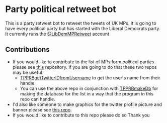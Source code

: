 # Party political retweet bot

This is a party retweet bot to retweet the tweets of UK MPs. It is going to have every political party but has started with the Liberal Democrats party. 
It currently runs the [@LibDemMPRetweet](https://twitter.com/LibDemMPRetweet) account

## Contributions
* If you would like to contribute to the list of MPs form political parties please see [this](https://github.com/ChaimStanton/TPPRBdbMPs) repository. If you are going to do that these two repos may be useful
  * [TPPRBgetTwitterIDfromUsername](https://github.com/ChaimStanton/TPPRBgetTwitterIDfromUsername) to get the user's name from their handle 
  * You can use the above repo in conjunction with [TPPRBmakeDb](https://github.com/ChaimStanton/TPPRBmakeDb) for making the database for the list in a way that the program in this repo can handle. 
* I'd also like someone to make graphics for the twitter profile picture and banner please see [this repo](https://github.com/ChaimStanton/TPPRBgrapics). 
* If you would like to contribute to this repo please do so
Thank you 
